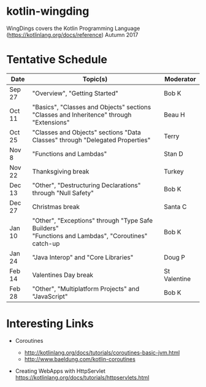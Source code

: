 # kotlin-wingding
WingDings covers the Kotlin Programming Language (https://kotlinlang.org/docs/reference) Autumn 2017

# Tentative Schedule

| Date   | Topic(s)                                             | Moderator |
|--------|------------------------------------------------------|-----------|
| Sep 27 | "Overview", "Getting Started" | Bob K |
| Oct 11 | "Basics", "Classes and Objects" sections "Classes and Inheritence" through "Extensions" | Beau H |
| Oct 25 | "Classes and Objects" sections "Data Classes" through "Delegated Properties" | Terry |
| Nov 8  | "Functions and Lambdas" | Stan D |
| Nov 22 | Thanksgiving break | Turkey |
| Dec 13 | "Other", "Destructuring Declarations" through "Null Safety" | Bob K |
| Dec 27 | Christmas break | Santa C |
| Jan 10 | "Other", "Exceptions" through "Type Safe Builders"<br>"Functions and Lambdas", "Coroutines" catch-up| Bob K |
| Jan 24 | "Java Interop" and "Core Libraries" | Doug P |
| Feb 14 | Valentines Day break | St Valentine |
| Feb 28 | "Other", "Multiplatform Projects" and "JavaScript" | Bob K |

# Interesting Links

* Coroutines
  * http://kotlinlang.org/docs/tutorials/coroutines-basic-jvm.html
  * http://www.baeldung.com/kotlin-coroutines

* Creating WebApps with HttpServlet https://kotlinlang.org/docs/tutorials/httpservlets.html
